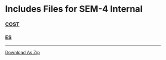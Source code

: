 # Includes Files for SEM-4 Internal
### [COST](https://drive.google.com/drive/folders/1md7YkkdG__OqlCs8KxlsHFdEc6XkZfhm?usp=drive_link)
### [ES](https://drive.google.com/drive/folders/1Cu-WOqyqyK9v-Tw0_bM9ZBSse9R9nVTF?usp=drive_link)
---
[Download As Zip](https://github.com/Sanjiv39/college-files/archive/refs/heads/main.zip)
